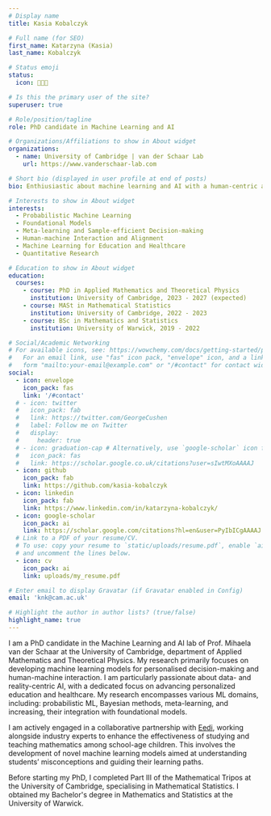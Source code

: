 ```yaml
---
# Display name
title: Kasia Kobalczyk

# Full name (for SEO)
first_name: Katarzyna (Kasia)
last_name: Kobalczyk

# Status emoji
status:
  icon: 👩🏻‍💻

# Is this the primary user of the site?
superuser: true

# Role/position/tagline
role: PhD candidate in Machine Learning and AI

# Organizations/Affiliations to show in About widget
organizations:
  - name: University of Cambridge | van der Schaar Lab
    url: https://www.vanderschaar-lab.com

# Short bio (displayed in user profile at end of posts)
bio: Enthiusiastic about machine learning and AI with a human-centric and data-efficient approach.

# Interests to show in About widget
interests:
  - Probabilistic Machine Learning
  - Foundational Models
  - Meta-learning and Sample-efficient Decision-making
  - Human-machine Interaction and Alignment
  - Machine Learning for Education and Healthcare
  - Quantitative Research

# Education to show in About widget
education:
  courses:
    - course: PhD in Applied Mathematics and Theoretical Physics
      institution: University of Cambridge, 2023 - 2027 (expected)
    - course: MASt in Mathematical Statistics
      institution: University of Cambridge, 2022 - 2023
    - course: BSc in Mathematics and Statistics
      institution: University of Warwick, 2019 - 2022

# Social/Academic Networking
# For available icons, see: https://wowchemy.com/docs/getting-started/page-builder/#icons
#   For an email link, use "fas" icon pack, "envelope" icon, and a link in the
#   form "mailto:your-email@example.com" or "/#contact" for contact widget.
social:
  - icon: envelope
    icon_pack: fas
    link: '/#contact'
  # - icon: twitter
  #   icon_pack: fab
  #   link: https://twitter.com/GeorgeCushen
  #   label: Follow me on Twitter
  #   display:
  #     header: true
  # - icon: graduation-cap # Alternatively, use `google-scholar` icon from `ai` icon pack
  #   icon_pack: fas
  #   link: https://scholar.google.co.uk/citations?user=sIwtMXoAAAAJ
  - icon: github
    icon_pack: fab
    link: https://github.com/kasia-kobalczyk
  - icon: linkedin
    icon_pack: fab
    link: https://www.linkedin.com/in/katarzyna-kobalczyk/
  - icon: google-scholar
    icon_pack: ai
    link: https://scholar.google.com/citations?hl=en&user=PyIbICgAAAAJ
  # Link to a PDF of your resume/CV.
  # To use: copy your resume to `static/uploads/resume.pdf`, enable `ai` icons in `params.yaml`,
  # and uncomment the lines below.
  - icon: cv
    icon_pack: ai
    link: uploads/my_resume.pdf

# Enter email to display Gravatar (if Gravatar enabled in Config)
email: 'knk@cam.ac.uk'

# Highlight the author in author lists? (true/false)
highlight_name: true
---
```


I am a PhD candidate in the Machine Learning and AI lab of Prof. Mihaela van der Schaar at the University of Cambridge, department of Applied Mathematics and Theoretical Physics. My research primarily focuses on developing machine learning models for personalised decision-making and human-machine interaction. I am particularly passionate about data- and reality-centric AI, with a dedicated focus on advancing personalized education and healthcare. My research encompasses various ML domains, including: probabilistic ML, Bayesian methods, meta-learning, and increasing, their integration with foundational models.

I am actively engaged in a collaborative partnership with [Eedi](https://eedi.com), working alongside industry experts to enhance the effectiveness of studying and teaching mathematics among school-age children. This involves the development of novel machine learning models aimed at understanding students’ misconceptions and guiding their learning paths.

Before starting my PhD, I completed Part III of the Mathematical Tripos at the University of Cambridge, specialising in Mathematical Statistics. I obtained my Bachelor's degree in Mathematics and Statistics at the University of Warwick.

